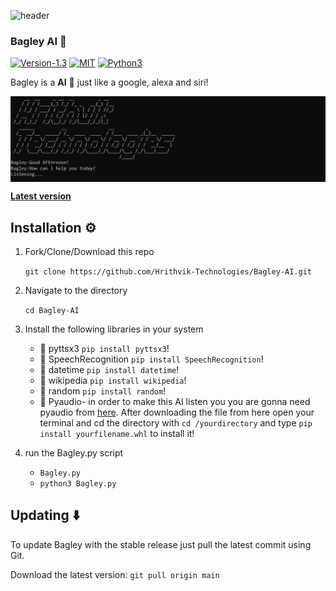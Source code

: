 ![header](https://capsule-render.vercel.app/api?type=waving&color=gradient&height=400&section=header&text=Bagley%20AI%20🤖&fontSize=57&reversal=true&desc=&animation=fadeIn&descSize=26&descAlignY=62&section=header)

### Bagley AI 🤖

[![Version-1.3](https://img.shields.io/badge/Version-1.3-green)](https://github.com/Hrithvik-Technologies/Bagley-AI/releases/tag/v1.3)
[![MIT](https://img.shields.io/badge/License-MIT-blue)](https://img.shields.io/badge/License-MIT-blue)
[![Python3](https://img.shields.io/badge/Language-Python3-red)](https://img.shields.io/badge/Language-Python3-red)

Bagley is a **AI** 🤖 just like a google, alexa and siri!

<p align="center">
<img align="center" src=".img/Bagley.png" width="900">
</p>

[**Latest version**](https://github.com/Hrithvik-Technologies/Bagley-AI/releases/tag/v1.3)

## Installation ⚙️

1. Fork/Clone/Download this repo

    `git clone https://github.com/Hrithvik-Technologies/Bagley-AI.git`

2. Navigate to the directory

    `cd Bagley-AI`

3. Install the following libraries in your system
    - 📌 pyttsx3 `pip install pyttsx3`!
    - 📌 SpeechRecognition `pip install SpeechRecognition`!
    - 📌 datetime `pip install datetime`!
    - 📌 wikipedia `pip install wikipedia`!
    - 📌 random `pip install random`!
    - 📌 Pyaudio- in order to make this AI listen you you are gonna need pyaudio from [here](https://www.lfd.uci.edu/~gohlke/pythonlibs/). After downloading the file from here open your terminal and cd the directory with `cd /yourdirectory` and type `pip install yourfilename.whl` to install it!

4. run the Bagley.py script

    * `Bagley.py`
    * `python3 Bagley.py`

## Updating ⬇️

To update Bagley with the stable release just pull the latest commit using Git.

Download the latest version: `git pull origin main`
